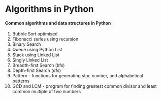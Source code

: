 # Algorithms in Python

<h4>Common algorithms and data structures in Python</h4>

 <ol>
  <li>Bubble Sort optimised</li>
  <li>Fibonacci series using recursion</li>
  <li>Binary Search</li>
  <li>Queue using Python List</li>
  <li>Stack using Linked List</li>
  <li>Singly Linked List</li>
 <li>Breadth-first Search (bfs)</li>
 <li>Depth-first Search (dfs)</li>
 <li>Pattern - functions for generating star, number, and alphabetical patterns</li>
 <li>GCD and LCM - program for finding greatest common divisor and least common multiple of two numbers</li>
</ol>
  
  
